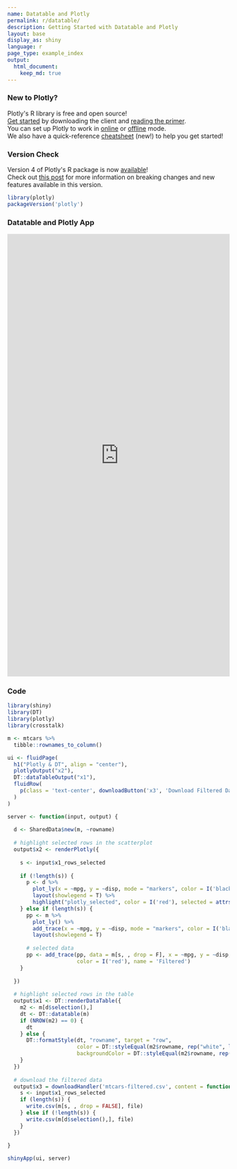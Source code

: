 ```yaml
---
name: Datatable and Plotly
permalink: r/datatable/
description: Getting Started with Datatable and Plotly
layout: base
display_as: shiny
language: r
page_type: example_index
output:
  html_document:
    keep_md: true
---
```



### New to Plotly?

Plotly's R library is free and open source!<br>
[Get started](https://plot.ly/r/getting-started/) by downloading the client and [reading the primer](https://plot.ly/r/getting-started/).<br>
You can set up Plotly to work in [online](https://plot.ly/r/getting-started/#hosting-graphs-in-your-online-plotly-account) or [offline](https://plot.ly/r/offline/) mode.<br>
We also have a quick-reference [cheatsheet](https://images.plot.ly/plotly-documentation/images/r_cheat_sheet.pdf) (new!) to help you get started!

### Version Check

Version 4 of Plotly's R package is now [available](https://plot.ly/r/getting-started/#installation)!<br>
Check out [this post](http://moderndata.plot.ly/upgrading-to-plotly-4-0-and-above/) for more information on breaking changes and new features available in this version.


```r
library(plotly)
packageVersion('plotly')
```

### Datatable and Plotly App

<iframe src="https://plotly.shinyapps.io/dt_plotly/" width="100%" height=1000 scrolling="no" seamless="seamless" style="border: none"></iframe>

### Code


```r
library(shiny)
library(DT)
library(plotly)
library(crosstalk)

m <- mtcars %>% 
  tibble::rownames_to_column()

ui <- fluidPage(
  h1("Plotly & DT", align = "center"),
  plotlyOutput("x2"),
  DT::dataTableOutput("x1"),
  fluidRow(
    p(class = 'text-center', downloadButton('x3', 'Download Filtered Data'))
  )
)

server <- function(input, output) {
  
  d <- SharedData$new(m, ~rowname)
  
  # highlight selected rows in the scatterplot
  output$x2 <- renderPlotly({
    
    s <- input$x1_rows_selected
    
    if (!length(s)) {
      p <- d %>%
        plot_ly(x = ~mpg, y = ~disp, mode = "markers", color = I('black'), name = 'Unfiltered') %>%
        layout(showlegend = T) %>% 
        highlight("plotly_selected", color = I('red'), selected = attrs_selected(name = 'Filtered'))
    } else if (length(s)) {
      pp <- m %>%
        plot_ly() %>% 
        add_trace(x = ~mpg, y = ~disp, mode = "markers", color = I('black'), name = 'Unfiltered') %>%
        layout(showlegend = T)
      
      # selected data
      pp <- add_trace(pp, data = m[s, , drop = F], x = ~mpg, y = ~disp, mode = "markers",
                      color = I('red'), name = 'Filtered')
    }
    
  })
  
  # highlight selected rows in the table
  output$x1 <- DT::renderDataTable({
    m2 <- m[d$selection(),]
    dt <- DT::datatable(m)
    if (NROW(m2) == 0) {
      dt
    } else {
      DT::formatStyle(dt, "rowname", target = "row",
                      color = DT::styleEqual(m2$rowname, rep("white", length(m2$rowname))),
                      backgroundColor = DT::styleEqual(m2$rowname, rep("black", length(m2$rowname))))
    }
  })
  
  # download the filtered data
  output$x3 = downloadHandler('mtcars-filtered.csv', content = function(file) {
    s <- input$x1_rows_selected
    if (length(s)) {
      write.csv(m[s, , drop = FALSE], file)
    } else if (!length(s)) {
      write.csv(m[d$selection(),], file)
    }
  })
  
}

shinyApp(ui, server)
```
